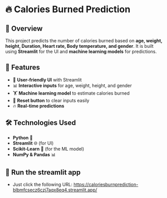 # 🔥 Calories Burned Prediction

## 🚀 Overview
This project predicts the number of calories burned based on **age, weight, height, Duration, Heart rate, Body temperature, and gender**. It is built using **Streamlit** for the UI and **machine learning models** for predictions.

## 📌 Features
- 🌟 **User-friendly UI** with Streamlit  
- 📊 **Interactive inputs** for age, weight, height, and gender  
- 🏋️ **Machine learning model** to estimate calories burned  
- 🎨 **Reset button** to clear inputs easily  
- 🔥 **Real-time predictions**  

## 🛠️ Technologies Used
- **Python** 🐍  
- **Streamlit** 🌐 (for UI)  
- **Scikit-Learn** 🤖 (for the ML model)  
- **NumPy & Pandas** 📊

## 🎯 Run the streamlit app
- Just click the following URL: https://caloriesburnprediction-blbmfcsecz6czj7aqx8eq4.streamlit.app/
